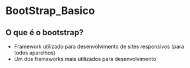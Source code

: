 # BootStrap_Basico
## O que é o bootstrap?
* Framework utilizado para desenvolvimento de sites responsivos (para todos aparelhos)
* Um dos frameworks mais utilizados para desenvolvimento

